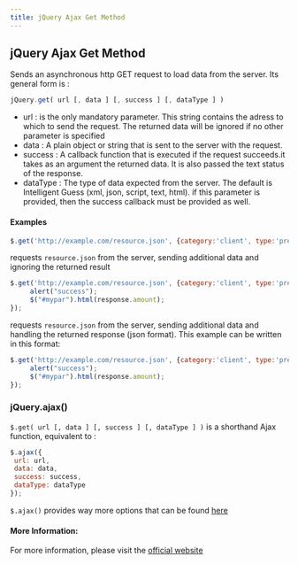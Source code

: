 ```yaml
---
title: jQuery Ajax Get Method
---
```

## jQuery Ajax Get Method
Sends an asynchronous http GET request to load data from the server. Its general form is :
```javascript
jQuery.get( url [, data ] [, success ] [, dataType ] )
```

* url : is the only mandatory parameter. This string contains the adress to which to send the request. The returned data will be ignored if no other parameter is specified
* data : A plain object or string that is sent to the server with the request. 
* success : A callback function that is executed if the request succeeds.it takes as an argument the returned data. It is also passed the text status of the response.
* dataType : The type of data expected from the server. The default is Intelligent Guess (xml, json, script, text, html). if this parameter is provided, then the success callback must be provided as well.

#### Examples
 ```javascript
$.get('http://example.com/resource.json', {category:'client', type:'premium'});
```

requests `resource.json` from the server, sending additional data and ignoring the returned result
 ```javascript
$.get('http://example.com/resource.json', {category:'client', type:'premium'}, function(response){ 
      alert("success");
      $("#mypar").html(response.amount);
});
```
requests `resource.json` from the server, sending additional data and handling the returned response (json format). This example can be written in this format:
 ```javascript
$.get('http://example.com/resource.json', {category:'client', type:'premium'}).done(function(response){
      alert("success");
      $("#mypar").html(response.amount);
});
```

### jQuery.ajax()
`$.get( url [, data ] [, success ] [, dataType ] )` is a shorthand Ajax function, equivalent to :
 ```javascript
$.ajax({
  url: url,
  data: data,
  success: success,
  dataType: dataType
});
```
`$.ajax()` provides way more options that can be found [here](http://api.jquery.com/jquery.ajax/) 

#### More Information:
<!-- Please add any articles you think might be helpful to read before writing the article -->
For more information, please visit the [official website](https://api.jquery.com/jquery.get/) 


